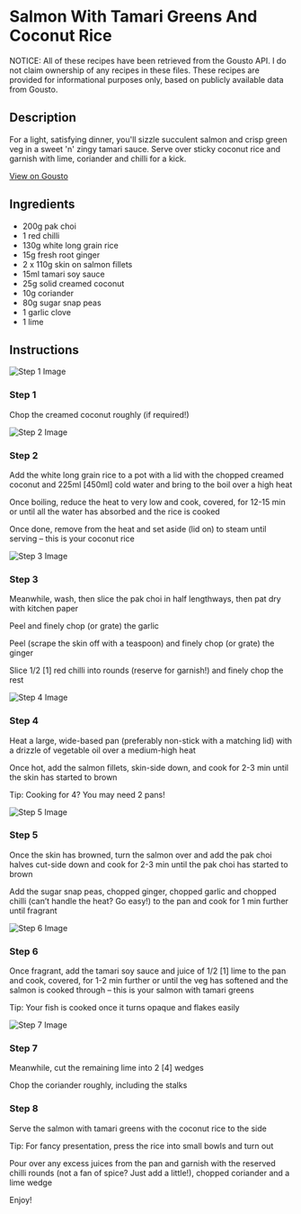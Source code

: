 # Salmon With Tamari Greens And Coconut Rice

NOTICE: All of these recipes have been retrieved from the Gousto API. I do not claim ownership of any recipes in these files. These recipes are provided for informational purposes only, based on publicly available data from Gousto.

## Description

For a light, satisfying dinner, you'll sizzle succulent salmon and crisp green veg in a sweet 'n' zingy tamari sauce. Serve over sticky coconut rice and garnish with lime, coriander and chilli for a kick.

[View on Gousto](https://www.gousto.co.uk/recipes/cookbook/salmon-pak-choi-with-coconut-rice)

## Ingredients

- 200g pak choi
- 1 red chilli
- 130g white long grain rice
- 15g fresh root ginger
- 2 x 110g skin on salmon fillets
- 15ml tamari soy sauce
- 25g solid creamed coconut 
- 10g coriander
- 80g sugar snap peas
- 1 garlic clove
- 1 lime

## Instructions

![Step 1 Image](https://production-media.gousto.co.uk/cms/recipe-step-image/Step-1-1610977666844-x200.jpg)

### Step 1

Chop the creamed coconut roughly (if required!)

![Step 2 Image](https://production-media.gousto.co.uk/cms/recipe-step-image/Step-2-1610977662229-x200.jpg)

### Step 2

Add the white long grain rice to a pot with a lid with the chopped creamed coconut and 225ml <span class="text-danger">[450ml]</span> cold water and bring to the boil over a high heat

Once boiling, reduce the heat to very low and cook, covered, for 12-15 min or until all the water has absorbed and the rice is cooked

Once done, remove from the heat and set aside (lid on) to steam until serving – this is your coconut rice

![Step 3 Image](https://production-media.gousto.co.uk/cms/recipe-step-image/Step-3-1610977687787-x200.jpg)

### Step 3

Meanwhile, wash, then slice the pak choi in half lengthways, then pat dry with kitchen paper

Peel and finely chop (or grate) the garlic

Peel (scrape the skin off with a teaspoon) and finely chop (or grate) the ginger

Slice 1/2 <span class="text-danger">[1]</span> red chilli into rounds (reserve for garnish!) and finely chop the rest

![Step 4 Image](https://production-media.gousto.co.uk/cms/recipe-step-image/Step-4-1610977695592-x200.jpg)

### Step 4

Heat a large, wide-based pan (preferably non-stick with a matching lid) with a drizzle of vegetable oil over a medium-high heat

Once hot, add the salmon fillets, skin-side down, and cook for 2-3 min until the skin has started to brown

Tip:<span class="text-danger"> </span>Cooking for 4? You may need 2 pans!

![Step 5 Image](https://production-media.gousto.co.uk/cms/recipe-step-image/Step-5-1610977726110-x200.jpg)

### Step 5

Once the skin has browned, turn the salmon over and add the pak choi halves cut-side down and cook for 2-3 min until the pak choi has started to brown

Add the sugar snap peas, chopped ginger, chopped garlic and chopped chilli (can’t handle the heat? Go easy!) to the pan and cook for 1 min further until fragrant

![Step 6 Image](https://production-media.gousto.co.uk/cms/recipe-step-image/Step-6-1610977734868-x200.jpg)

### Step 6

Once fragrant, add the tamari soy sauce and juice of 1/2 <span class="text-danger">[1]</span> lime to the pan and cook, covered, for 1-2 min further or until the veg has softened and the salmon is cooked through – this is your salmon with tamari greens

Tip: Your fish is cooked once it turns opaque and flakes easily

![Step 7 Image](https://production-media.gousto.co.uk/cms/recipe-step-image/Step-7-1610977745468-x200.jpg)

### Step 7

Meanwhile, cut the remaining lime into 2 <span class="text-danger">[4] </span>wedges

Chop the coriander roughly, including the stalks

### Step 8

Serve the salmon with tamari greens with the coconut rice to the side

Tip: For fancy presentation, press the rice into small bowls and turn out

Pour over any excess juices from the pan and garnish with the reserved chilli rounds (not a fan of spice? Just add a little!), chopped coriander and a lime wedge

Enjoy!

